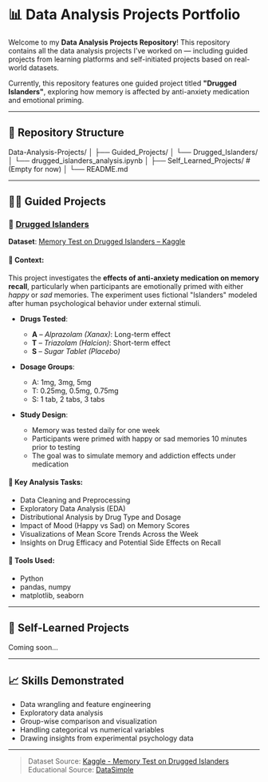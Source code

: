 # 📊 Data Analysis Projects Portfolio

Welcome to my **Data Analysis Projects Repository**! This repository contains all the data analysis projects I’ve worked on — including guided projects from learning platforms and self-initiated projects based on real-world datasets.

Currently, this repository features one guided project titled **"Drugged Islanders"**, exploring how memory is affected by anti-anxiety medication and emotional priming.

---

## 📁 Repository Structure

Data-Analysis-Projects/
│
├── Guided_Projects/
│ └── Drugged_Islanders/
│ └── drugged_islanders_analysis.ipynb
│
├── Self_Learned_Projects/ # (Empty for now)
│
└── README.md


---

## 🧑‍🏫 Guided Projects

### 📌 [Drugged Islanders](Guided_Projects/Drugged_Islanders)

**Dataset**: [Memory Test on Drugged Islanders – Kaggle](https://www.kaggle.com/datasets/steveahn/memory-test-on-drugged-islanders-data)

#### 📖 Context:
This project investigates the **effects of anti-anxiety medication on memory recall**, particularly when participants are emotionally primed with either *happy* or *sad* memories. The experiment uses fictional "Islanders" modeled after human psychological behavior under external stimuli.

- **Drugs Tested**:
  - **A** – *Alprazolam (Xanax)*: Long-term effect
  - **T** – *Triazolam (Halcion)*: Short-term effect
  - **S** – *Sugar Tablet (Placebo)*

- **Dosage Groups**:
  - A: 1mg, 3mg, 5mg
  - T: 0.25mg, 0.5mg, 0.75mg
  - S: 1 tab, 2 tabs, 3 tabs

- **Study Design**:
  - Memory was tested daily for one week
  - Participants were primed with happy or sad memories 10 minutes prior to testing
  - The goal was to simulate memory and addiction effects under medication

#### 🧪 Key Analysis Tasks:
- Data Cleaning and Preprocessing
- Exploratory Data Analysis (EDA)
- Distributional Analysis by Drug Type and Dosage
- Impact of Mood (Happy vs Sad) on Memory Scores
- Visualizations of Mean Score Trends Across the Week
- Insights on Drug Efficacy and Potential Side Effects on Recall

#### 🧰 Tools Used:
- Python
- pandas, numpy
- matplotlib, seaborn

---

## 🧪 Self-Learned Projects

Coming soon...

---

## 📈 Skills Demonstrated

- Data wrangling and feature engineering
- Exploratory data analysis
- Group-wise comparison and visualization
- Handling categorical vs numerical variables
- Drawing insights from experimental psychology data
---

> Dataset Source: [Kaggle - Memory Test on Drugged Islanders](https://www.kaggle.com/datasets/steveahn/memory-test-on-drugged-islanders-data)  
> Educational Source: [DataSimple](https://www.datasimple.education/)
